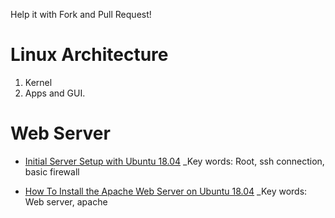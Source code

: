 Help it with Fork and Pull Request!

# Linux Architecture 

1. Kernel 
2. Apps and GUI. 

# Web Server

- [Initial Server Setup with Ubuntu 18.04](https://www.digitalocean.com/community/tutorials/initial-server-setup-with-ubuntu-18-04)
_Key words: Root, ssh connection, basic firewall

- [How To Install the Apache Web Server on Ubuntu 18.04](https://www.digitalocean.com/community/tutorials/how-to-install-the-apache-web-server-on-ubuntu-18-04)
_Key words: Web server, apache
